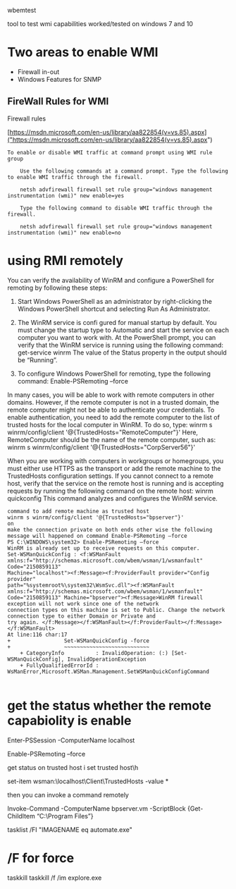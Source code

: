 
wbemtest

tool to test wmi capabilities
worked/tested on windows 7 and 10








# Two areas to enable WMI
* Firewall in-out
* Windows Features for SNMP


## FireWall Rules for WMI



Firewall rules 


[https://msdn.microsoft.com/en-us/library/aa822854(v=vs.85).aspx]("https://msdn.microsoft.com/en-us/library/aa822854(v=vs.85).aspx")

```
To enable or disable WMI traffic at command prompt using WMI rule group

    Use the following commands at a command prompt. Type the following to enable WMI traffic through the firewall.

    netsh advfirewall firewall set rule group="windows management instrumentation (wmi)" new enable=yes

    Type the following command to disable WMI traffic through the firewall.

    netsh advfirewall firewall set rule group="windows management instrumentation (wmi)" new enable=no
```




# using RMI remotely

You can verify the availability of WinRM and configure a PowerShell for remoting by following these steps: 
1. Start Windows PowerShell as an administrator by right-clicking the Windows PowerShell shortcut and selecting Run As Administrator. 

2. The WinRM service is confi gured for manual startup by default. You must change the startup type to Automatic and start the service on each computer you want to work with. At the PowerShell prompt, you can verify that the WinRM service is running using the following command: 
get-service winrm
The value of the Status property in the output should be “Running”.

3. To configure Windows PowerShell for remoting, type the following command: 
Enable-PSRemoting –force

In many cases, you will be able to work with remote computers in other domains. However, if the remote computer is not in a trusted domain, the remote computer might not be able to authenticate your credentials. To enable authentication, you need to add the remote computer to the list of trusted hosts for the local computer in WinRM. To do so, type: 
winrm s winrm/config/client '@{TrustedHosts="RemoteComputer"}'
Here, RemoteComputer should be the name of the remote computer, such as: 
winrm s winrm/config/client '@{TrustedHosts="CorpServer56"}'

When you are working with computers in workgroups or homegroups, you must either use HTTPS as the transport or add the remote machine to the TrustedHosts configuration settings. If you cannot connect to a remote host, verify that the service on the remote host is running and is accepting requests by running the following command on the remote host: 
winrm quickconfig
This command analyzes and configures the WinRM service. 


```
command to add remote machine as trusted host
winrm s winrm/config/client '@{TrustedHosts="bpserver"}'
on  
make the connection private on both ends other wise the following message will happened on command Enable-PSRemoting –force
PS C:\WINDOWS\system32> Enable-PSRemoting –force
WinRM is already set up to receive requests on this computer.
Set-WSManQuickConfig : <f:WSManFault xmlns:f="http://schemas.microsoft.com/wbem/wsman/1/wsmanfault" Code="2150859113"
Machine="localhost"><f:Message><f:ProviderFault provider="Config provider"
path="%systemroot%\system32\WsmSvc.dll"><f:WSManFault xmlns:f="http://schemas.microsoft.com/wbem/wsman/1/wsmanfault"
Code="2150859113" Machine="bpserver"><f:Message>WinRM firewall exception will not work since one of the network
connection types on this machine is set to Public. Change the network connection type to either Domain or Private and
try again. </f:Message></f:WSManFault></f:ProviderFault></f:Message></f:WSManFault>
At line:116 char:17
+                 Set-WSManQuickConfig -force
+                 ~~~~~~~~~~~~~~~~~~~~~~~~~~~
    + CategoryInfo          : InvalidOperation: (:) [Set-WSManQuickConfig], InvalidOperationException
    + FullyQualifiedErrorId : WsManError,Microsoft.WSMan.Management.SetWSManQuickConfigCommand


```
# get the status whether the remote capabiolity is enable
Enter-PSSession -ComputerName localhost

 Enable-PSRemoting –force

get status on trusted host
 i
set trusted host\h

set-item wsman:\localhost\Client\TrustedHosts -value *



then you can invoke a command remotely

Invoke-Command -ComputerName bpserver.vm -ScriptBlock {Get-ChildItem “C:\Program Files”}

 tasklist /FI "IMAGENAME eq automate.exe"
 # /F for force
 taskkill taskkill /f /im explore.exe 
